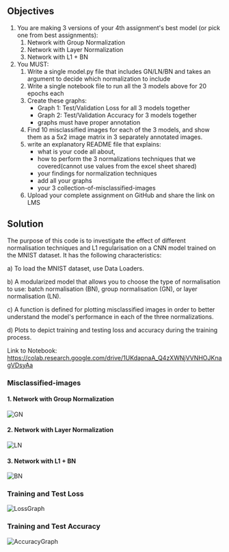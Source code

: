## Objectives

1. You are making 3 versions of your 4th assignment's best model (or pick one from best assignments):  
    1. Network with Group Normalization  
    2. Network with Layer Normalization  
    3. Network with L1 + BN  
2. You MUST:  
    1. Write a single model.py file that includes GN/LN/BN and takes an argument to decide which normalization to include  
    2. Write a single notebook file to run all the 3 models above for 20 epochs each  
    3. Create these graphs:
        - Graph 1: Test/Validation Loss for all 3 models together  
        - Graph 2: Test/Validation Accuracy for 3 models together  
        - graphs must have proper annotation  
    4. Find 10 misclassified images for each of the 3 models, and show them as a 5x2 image matrix in 3 separately annotated images.  
    5. write an explanatory README file that explains:  
        - what is your code all about,  
        - how to perform the 3 normalizations techniques that we covered(cannot use values from the excel sheet shared)
        - your findings for normalization techniques  
        - add all your graphs  
        - your 3 collection-of-misclassified-images  
    6. Upload your complete assignment on GitHub and share the link on LMS  
    
 ## Solution
The purpose of this code is to investigate the effect of different normalisation techniques and L1 regularisation on a CNN model trained on the MNIST dataset. It has the following characteristics:

a) To load the MNIST dataset, use Data Loaders.

b) A modularized model that allows you to choose the type of normalisation to use: batch normalisation (BN), group normalisation (GN), or layer normalisation (LN).

c) A function is defined for plotting misclassified images in order to better understand the model's performance in each of the three normalizations.

d) Plots to depict training and testing loss and accuracy during the training process.

Link to Notebook: https://colab.research.google.com/drive/1UKdapnaA_Q4zXWNjVVNHOJKnagVDsyAa

### Misclassified-images 

#### 1. Network with Group Normalization
![GN](https://github.com/ak112/TSAI-EVA8.0/blob/master/05_NormalizationRegularization/plots/misclassified_images_GN.png)

#### 2. Network with Layer Normalization 
![LN](https://github.com/ak112/TSAI-EVA8.0/blob/master/05_NormalizationRegularization/plots/misclassified_images_LN.png)

#### 3. Network with L1 + BN  
![BN](https://github.com/ak112/TSAI-EVA8.0/blob/master/05_NormalizationRegularization/plots/misclassified_images_L1%2BBN.png)


### Training and Test Loss
![LossGraph](https://github.com/ak112/TSAI-EVA8.0/blob/master/05_NormalizationRegularization/plots/training_test_loss.png)

### Training and Test Accuracy
![AccuracyGraph](https://github.com/ak112/TSAI-EVA8.0/blob/master/05_NormalizationRegularization/plots/training_test_acc.png)  
